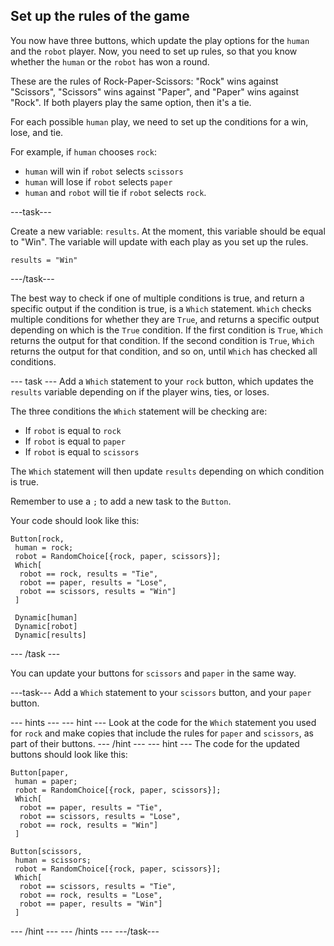 ## Set up the rules of the game

You now have three buttons, which update the play options for the `human` and the `robot` player. Now, you need to set up rules, so that you know whether the `human` or the `robot` has won a round.

These are the rules of Rock-Paper-Scissors: "Rock" wins against "Scissors", "Scissors" wins against "Paper", and "Paper" wins against "Rock". If both players play the same option, then it's a tie.

For each possible `human` play, we need to set up the conditions for a win, lose, and tie.

For example, if `human` chooses `rock`:

+ `human` will win if `robot` selects `scissors`
+ `human` will lose if `robot` selects `paper`
+ `human` and `robot` will tie if `robot` selects `rock`.

---task---

Create a new variable: `results`. At the moment, this variable should be equal to "Win". The variable will update with each play as you set up the rules.

```
results = "Win"
```
---/task---

The best way to check if one of multiple conditions is true, and return a specific output if the condition is true, is a `Which` statement. `Which` checks multiple conditions for whether they are `True`, and returns a specific output depending on which is the `True` condition. If the first condition is `True`, `Which` returns the output for that condition. If the second condition is `True`, `Which` returns the output for that condition, and so on, until `Which` has checked all conditions.

--- task ---
Add a `Which` statement to your `rock` button, which updates the `results` variable depending on if the player wins, ties, or loses.

The three conditions the `Which` statement will be checking are:

+ If `robot` is equal to `rock`
+ If `robot` is equal to `paper`
+ If `robot` is equal to `scissors`

The `Which` statement will then update `results` depending on which condition is true.

Remember to use a `;` to add a new task to the `Button`.

Your code should look like this:

```
Button[rock,
 human = rock;
 robot = RandomChoice[{rock, paper, scissors}];
 Which[
  robot == rock, results = "Tie",
  robot == paper, results = "Lose",
  robot == scissors, results = "Win"]
 ] 
 
 Dynamic[human]
 Dynamic[robot]
 Dynamic[results]
 ```
--- /task ---

You can update your buttons for `scissors` and `paper` in the same way.

---task---
Add a `Which` statement to your `scissors` button, and your `paper` button.

--- hints ---
--- hint ---
Look at the code for the `Which` statement you used for `rock` and make copies that include the rules for `paper` and `scissors`, as part of their buttons.
--- /hint ---
--- hint ---
The code for the updated buttons should look like this:

```
Button[paper,
 human = paper;
 robot = RandomChoice[{rock, paper, scissors}];
 Which[
  robot == paper, results = "Tie",
  robot == scissors, results = "Lose",
  robot == rock, results = "Win"]
 ] 
```
```
Button[scissors,
 human = scissors;
 robot = RandomChoice[{rock, paper, scissors}];
 Which[
  robot == scissors, results = "Tie",
  robot == rock, results = "Lose",
  robot == paper, results = "Win"]
 ] 
 ```
--- /hint ---
--- /hints ---
---/task---
